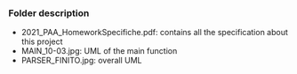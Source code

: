 ### Folder description

- 2021_PAA_HomeworkSpecifiche.pdf: contains all the specification about this project
- MAIN_10-03.jpg: UML of the main function
- PARSER_FINITO.jpg: overall UML 
